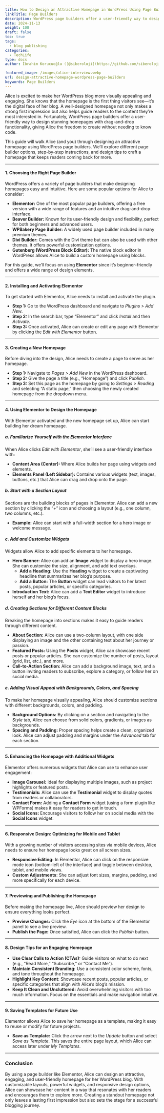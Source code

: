 ```yaml
---
title: How to Design an Attractive Homepage in WordPress Using Page Builders
linkTitle: Page Builders
description: WordPress page builders offer a user-friendly way to design stunning homepages with drag-and-drop functionality, giving Alice the freedom to create without needing to know code.
date: 2024-11-13
weight: 100
draft: false
toc: true
tags:
  - blog publishing
categories:
  - TechLife
type: docs
author: İbrahim Korucuoğlu ([@siberoloji](https://github.com/siberoloji))

featured_image: /images/alice-interview.webp
url: design-attractive-homepage-wordpress-page-builders
keywords: Page Builders
---
```



Alice is excited to make her WordPress blog more visually appealing and engaging. She knows that the homepage is the first thing visitors see—it’s the digital face of her blog. A well-designed homepage not only makes a strong first impression but also helps guide readers to the content they’re most interested in. Fortunately, WordPress page builders offer a user-friendly way to design stunning homepages with drag-and-drop functionality, giving Alice the freedom to create without needing to know code.

This guide will walk Alice (and you) through designing an attractive homepage using WordPress page builders. We’ll explore different page builder options, step-by-step instructions, and design tips to craft a homepage that keeps readers coming back for more.

---

#### **1. Choosing the Right Page Builder**

WordPress offers a variety of page builders that make designing homepages easy and intuitive. Here are some popular options for Alice to consider:

- **Elementor:** One of the most popular page builders, offering a free version with a wide range of features and an intuitive drag-and-drop interface.
- **Beaver Builder:** Known for its user-friendly design and flexibility, perfect for both beginners and advanced users.
- **WPBakery Page Builder:** A widely used page builder included in many premium themes.
- **Divi Builder:** Comes with the Divi theme but can also be used with other themes. It offers powerful customization options.
- **Gutenberg (WordPress Block Editor):** The native block editor in WordPress allows Alice to build a custom homepage using blocks.

For this guide, we’ll focus on using **Elementor** since it’s beginner-friendly and offers a wide range of design elements.

---

#### **2. Installing and Activating Elementor**

To get started with Elementor, Alice needs to install and activate the plugin.

- **Step 1:** Go to the WordPress dashboard and navigate to *Plugins > Add New*.
- **Step 2:** In the search bar, type “Elementor” and click *Install* and then *Activate*.
- **Step 3:** Once activated, Alice can create or edit any page with Elementor by clicking the *Edit with Elementor* button.

---

#### **3. Creating a New Homepage**

Before diving into the design, Alice needs to create a page to serve as her homepage.

- **Step 1:** Navigate to *Pages > Add New* in the WordPress dashboard.
- **Step 2:** Give the page a title (e.g., “Homepage”) and click *Publish*.
- **Step 3:** Set this page as the homepage by going to *Settings > Reading* and selecting “A static page,” then choosing the newly created homepage from the dropdown menu.

---

#### **4. Using Elementor to Design the Homepage**

With Elementor activated and the new homepage set up, Alice can start building her dream homepage.

##### **a. Familiarize Yourself with the Elementor Interface**

When Alice clicks *Edit with Elementor*, she’ll see a user-friendly interface with:

- **Content Area (Center):** Where Alice builds her page using widgets and elements.
- **Elements Panel (Left Sidebar):** Contains various widgets (text, images, buttons, etc.) that Alice can drag and drop onto the page.

##### **b. Start with a Section Layout**

Sections are the building blocks of pages in Elementor. Alice can add a new section by clicking the “+” icon and choosing a layout (e.g., one column, two columns, etc.).

- **Example:** Alice can start with a full-width section for a hero image or welcome message.

##### **c. Add and Customize Widgets**

Widgets allow Alice to add specific elements to her homepage.

- **Hero Banner:** Alice can add an **Image** widget to display a hero image. She can customize the size, alignment, and add text overlays.
  - **Add a Heading:** Use the **Heading** widget to create a captivating headline that summarizes her blog’s purpose.
  - **Add a Button:** The **Button** widget can lead visitors to her latest posts, popular articles, or specific categories.
- **Introduction Text:** Alice can add a **Text Editor** widget to introduce herself and her blog’s focus.

##### **d. Creating Sections for Different Content Blocks**

Breaking the homepage into sections makes it easy to guide readers through different content.

- **About Section:** Alice can use a two-column layout, with one side displaying an image and the other containing text about her journey or passion.
- **Featured Posts:** Using the **Posts** widget, Alice can showcase recent posts or popular articles. She can customize the number of posts, layout (grid, list, etc.), and more.
- **Call-to-Action Section:** Alice can add a background image, text, and a button inviting readers to subscribe, explore a category, or follow her on social media.

##### **e. Adding Visual Appeal with Backgrounds, Colors, and Spacing**

To make her homepage visually appealing, Alice should customize sections with different backgrounds, colors, and padding.

- **Background Options:** By clicking on a section and navigating to the *Style* tab, Alice can choose from solid colors, gradients, or images as backgrounds.
- **Spacing and Padding:** Proper spacing helps create a clean, organized look. Alice can adjust padding and margins under the *Advanced* tab for each section.

---

#### **5. Enhancing the Homepage with Additional Widgets**

Elementor offers numerous widgets that Alice can use to enhance user engagement:

- **Image Carousel:** Ideal for displaying multiple images, such as project highlights or featured posts.
- **Testimonials:** Alice can use the **Testimonial** widget to display quotes from readers or collaborators.
- **Contact Form:** Adding a **Contact Form** widget (using a form plugin like WPForms) makes it easy for readers to get in touch.
- **Social Icons:** Encourage visitors to follow her on social media with the **Social Icons** widget.

---

#### **6. Responsive Design: Optimizing for Mobile and Tablet**

With a growing number of visitors accessing sites via mobile devices, Alice needs to ensure her homepage looks great on all screen sizes.

- **Responsive Editing:** In Elementor, Alice can click on the responsive mode icon (bottom-left of the interface) and toggle between desktop, tablet, and mobile views.
- **Custom Adjustments:** She can adjust font sizes, margins, padding, and more specifically for each device.

---

#### **7. Previewing and Publishing the Homepage**

Before making the homepage live, Alice should preview her design to ensure everything looks perfect.

- **Preview Changes:** Click the *Eye* icon at the bottom of the Elementor panel to see a live preview.
- **Publish the Page:** Once satisfied, Alice can click the *Publish* button.

---

#### **8. Design Tips for an Engaging Homepage**

- **Use Clear Calls to Action (CTAs):** Guide visitors on what to do next (e.g., “Read More,” “Subscribe,” or “Contact Me”).
- **Maintain Consistent Branding:** Use a consistent color scheme, fonts, and tone throughout the homepage.
- **Highlight Key Content:** Showcase recent posts, popular articles, or specific categories that align with Alice’s blog’s mission.
- **Keep It Clean and Uncluttered:** Avoid overwhelming visitors with too much information. Focus on the essentials and make navigation intuitive.

---

#### **9. Saving Templates for Future Use**

Elementor allows Alice to save her homepage as a template, making it easy to reuse or modify for future projects.

- **Save as Template:** Click the arrow next to the *Update* button and select *Save as Template*. This saves the entire page layout, which Alice can access later under *My Templates*.

---

### **Conclusion**

By using a page builder like Elementor, Alice can design an attractive, engaging, and user-friendly homepage for her WordPress blog. With customizable layouts, powerful widgets, and responsive design options, Alice can showcase her content in a way that resonates with her readers and encourages them to explore more. Creating a standout homepage not only leaves a lasting first impression but also sets the stage for a successful blogging journey.
